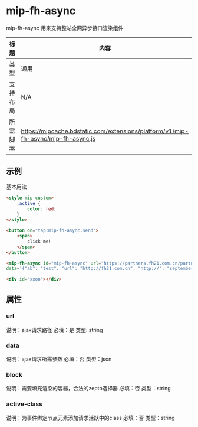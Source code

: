 # mip-fh-async 

mip-fh-async 用来支持整站全网异步接口渲染组件

标题|内容
----|----
类型|通用
支持布局|N/A
所需脚本|https://mipcache.bdstatic.com/extensions/platform/v1/mip-fh-async/mip-fh-async.js

## 示例
基本用法

```html
<style mip-custom>
    .active {
        color: red;
    }
</style>

<button on="tap:mip-fh-async.send">
    <span>
        click me!
    </span>
</button>

<mip-fh-async id="mip-fh-async" url="https://partners.fh21.com.cn/partners/showcodejsonp?callback=?" 
data='{"ab": "test", "url": "http://fh21.com.cn", "http://": "september"}' block="div#xxoo" active-class="active"></mip-fh-async>

<div id="xxoo"></div>
```

## 属性

### url 

说明：ajax请求路径
必填：是
类型: string

### data

说明：ajax请求所需参数
必填：否
类型：json

### block

说明：需要填充渲染的容器，合法的zepto选择器
必填：否
类型：string

### active-class
说明：为事件绑定节点元素添加请求活跃中的class
必填：否
类型：string
